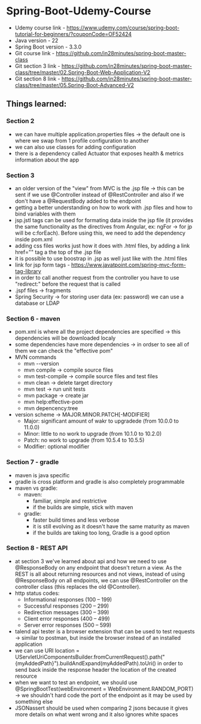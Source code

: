 # Spring-Boot-Udemy-Course

- Udemy course link - https://www.udemy.com/course/spring-boot-tutorial-for-beginners/?couponCode=OF52424
- Java version - 22
- Spring Boot version - 3.3.0
- Git course link - https://github.com/in28minutes/spring-boot-master-class
- Git section 3 link - https://github.com/in28minutes/spring-boot-master-class/tree/master/02.Spring-Boot-Web-Application-V2
- Git section 8 link - https://github.com/in28minutes/spring-boot-master-class/tree/master/05.Spring-Boot-Advanced-V2

## Things learned:
### Section 2
- we can have multiple application.properties files -> the default one is where we swap from 1 profile configuration to another
- we can also use classes for adding configuration
- there is a dependency called Actuator that exposes health & metrics information about the app

### Section 3
- an older version of the "view" from MVC is the .jsp file -> this can be sent if we use @Controller instead of @RestController and also if we don't have a @RequestBody added to the endpoint
- getting a better understanding on how to work with .jsp files and how to bind variables with them
- jsp.jstl tags can be used for formating data inside the jsp file (it provides the same functionality as the directives from Angular, ex: ngFor -> for jp will be c:forEach). Before using this, we need to add the dependency inside pom.xml
- adding css files works just how it does with .html files, by adding a link href="" tag a the top of the .jsp file
- it is possible to use boostrap in .jsp as well just like with the .html files
- link for jsp form tags - https://www.javatpoint.com/spring-mvc-form-tag-library
- in order to call another request from the controller you have to use "redirect:" before the request that is called
- .jspf files -> fragments
- Spring Security -> for storing user data (ex: password) we can use a database or LDAP

### Section 6 - maven
- pom.xml is where all the project dependencies are specified -> this dependencies will be downloaded localy
- some dependencies have more dependencies -> in ordser to see all of them we can check the "effective pom"
- MVN commands
  - mvn --version
  - mvn compile -> compile source files
  - mvn test-compile -> compile source files and test files
  - mvn clean -> delete target directory
  - mvn test -> run unit tests
  - mvn package -> create jar
  - mvn help:effective-pom
  - mvn depencency:tree
- version scheme -> MAJOR.MINOR.PATCH[-MODIFIER]
  - Major: significant amount of wakr to upgradede (from 10.0.0 to 11.0.0)
  - Minor: little to no work to upgrade (from 10.1.0 to 10.2.0)
  - Patch: no work to upgrade (from 10.5.4 to 10.5.5)
  - Modifier: optional modifier

### Section 7 - gradle
- maven is java specific
- gradle is cross platform and gradle is also completely programmable
- maven vs gradle:
  - maven:
    - familiar, simple and restrictive
    - if the builds are simple, stick with maven
  - gradle:
    - faster build times and less verbose
    - it is still evolving as it doesn't have the same maturity as maven
    - if the builds are taking too long, Gradle is a good option
   
### Section 8 - REST API
- at section 3 we've learned about api and how we need to use @ResponseBody on any endpoint that doesn't return a view. As the REST is all about returning resources and not views, instead of using @ResponseBody on all endpoints, we can use @RestController on the controller class (this replaces the old @Controller).
- http status codes:
  - Informational responses (100 – 199)
  - Successful responses (200 – 299)
  - Redirection messages (300 – 399)
  - Client error responses (400 – 499)
  - Server error responses (500 – 599)
- talend api tester is a browser extension that can be used to test requests -> similar to postman, but inside the browser instead of an installed application
- we can use URI location = UServletUriComponentsBuilder.fromCurrentRequest().path("{myAddedPath}").buildAndExpand(myAddedPath).toUri() in order to send back inside the response header the location of the created resource
- when we want to test an endpoint, we should use @SpringBootTest(webEnvironment = WebEnvironment.RANDOM_PORT) -> we shouldn't hard code the port of the endpoint as it may be used by something else
- JSONassert should be used when comparing 2 jsons because it gives more details on what went wrong and it also ignores white spaces
